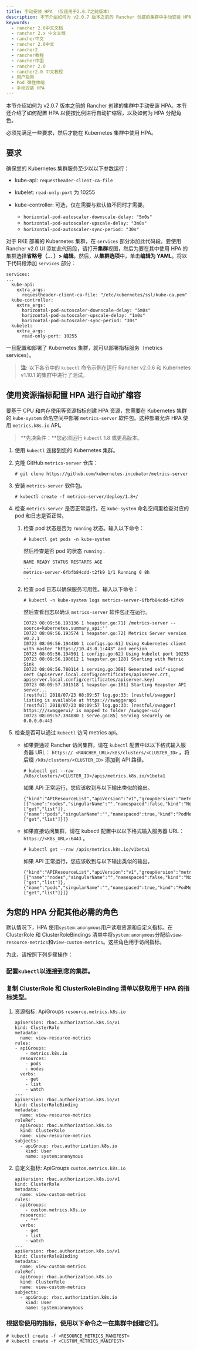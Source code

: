 ```yaml
---
title: 手动安装 HPA （仅适用于2.0.7之前版本）
description: 本节介绍如何为 v2.0.7 版本之前的 Rancher 创建的集群中手动安装 HPA。本节还介绍了如何配置 HPA 以便按比例进行自动扩缩容，以及如何为 HPA 分配角色。必须先满足一些要求，然后才能在 Kubernetes 集群中使用 HPA。
keywords:
  - rancher 2.0中文文档
  - rancher 2.x 中文文档
  - rancher中文
  - rancher 2.0中文
  - rancher2
  - rancher教程
  - rancher中国
  - rancher 2.0
  - rancher2.0 中文教程
  - 用户指南
  - Pod 弹性伸缩
  - 手动安装 HPA
---
```


本节介绍如何为 v2.0.7 版本之前的 Rancher 创建的集群中手动安装 HPA。本节还介绍了如何配置 HPA 以便按比例进行自动扩缩容，以及如何为 HPA 分配角色。

必须先满足一些要求，然后才能在 Kubernetes 集群中使用 HPA。

## 要求

确保您的 Kubernetes 集群服务至少以以下参数运行：

- kube-api: `requestheader-client-ca-file`
- kubelet: `read-only-port` 为 10255
- kube-controller: 可选，仅在需要与默认值不同时才需要。

  - `horizontal-pod-autoscaler-downscale-delay: "5m0s"`
  - `horizontal-pod-autoscaler-upscale-delay: "3m0s"`
  - `horizontal-pod-autoscaler-sync-period: "30s"`

对于 RKE 部署的 Kubernetes 集群，在 `services` 部分添加此代码段。要使用 Rancher v2.0 UI 添加此代码段，请打开**集群**视图，然后为要在其中使用 HPA 的集群选择**省略号（... ）> 编辑**。然后，从**集群选项**中，单击**编辑为 YAML**。将以下代码段添加 `services` 部分：

```
services:
...
  kube-api:
    extra_args:
      requestheader-client-ca-file: "/etc/kubernetes/ssl/kube-ca.pem"
  kube-controller:
    extra_args:
      horizontal-pod-autoscaler-downscale-delay: "5m0s"
      horizontal-pod-autoscaler-upscale-delay: "1m0s"
      horizontal-pod-autoscaler-sync-period: "30s"
  kubelet:
    extra_args:
      read-only-port: 10255
```

一旦配置和部署了 Kubernetes 集群，就可以部署指标服务（metrics services）。

> **注:** 以下各节中的 `kubectl` 命令示例在运行 Rancher v2.0.6 和 Kubernetes v1.10.1 的集群中进行了测试。

## 使用资源指标配置 HPA 进行自动扩缩容

要基于 CPU 和内存使用等资源指标创建 HPA 资源，您需要在 Kubernetes 集群的 `kube-system` 命名空间中部署 `metrics-server` 软件包。这种部署允许 HPA 使用 `metrics.k8s.io` API。

> **先决条件：**您必须运行 `kubectl` 1.8 或更高版本。

1. 使用 `kubectl` 连接到您的 Kubernetes 集群。

1. 克隆 GitHub `metrics-server` 仓库：

   ```
   # git clone https://github.com/kubernetes-incubator/metrics-server
   ```

1. 安装 `metrics-server` 软件包。

   ```
   # kubectl create -f metrics-server/deploy/1.8+/
   ```

1. 检查 `metrics-server` 是否正常运行。在 `kube-system` 命名空间里检查对应的 pod 和日志是否正常。

   1. 检查 pod 状态是否为 `running` 状态。输入以下命令：

      ```
      # kubectl get pods -n kube-system
      ```

      然后检查是否 pod 的状态 `running` .

      ```
      NAME READY STATUS RESTARTS AGE
      ...
      metrics-server-6fbfb84cdd-t2fk9 1/1 Running 0 8h
      ...
      ```

   1. 检查 pod 日志以确保服务可用性。输入以下命令：

      ```
      # kubectl -n kube-system logs metrics-server-6fbfb84cdd-t2fk9
      ```

      然后查看日志以确认 `metrics-server` 软件包正在运行。

      ```
      I0723 08:09:56.193136 1 heapster.go:71] /metrics-server --source=kubernetes.summary_api:''
      I0723 08:09:56.193574 1 heapster.go:72] Metrics Server version v0.2.1
      I0723 08:09:56.194480 1 configs.go:61] Using Kubernetes client with master "https://10.43.0.1:443" and version
      I0723 08:09:56.194501 1 configs.go:62] Using kubelet port 10255
      I0723 08:09:56.198612 1 heapster.go:128] Starting with Metric Sink
      I0723 08:09:56.780114 1 serving.go:308] Generated self-signed cert (apiserver.local.config/certificates/apiserver.crt, apiserver.local.config/certificates/apiserver.key)
      I0723 08:09:57.391518 1 heapster.go:101] Starting Heapster API server...
      [restful] 2018/07/23 08:09:57 log.go:33: [restful/swagger] listing is available at https:///swaggerapi
      [restful] 2018/07/23 08:09:57 log.go:33: [restful/swagger] https:///swaggerui/ is mapped to folder /swagger-ui/
      I0723 08:09:57.394080 1 serve.go:85] Serving securely on 0.0.0.0:443
      ```

1. 检查是否可以通过 `kubectl` 访问 metrics api。

   - 如果要通过 Rancher 访问集群，请在 `kubectl` 配置中以以下格式输入服务器 URL： `https:// <RANCHER_URL>/k8s/clusters/<CLUSTER_ID>` 。将后缀 `/k8s/clusters/<CLUSTER_ID>` 添加到 API 路径。

     ```
     # kubectl get --raw /k8s/clusters/<CLUSTER_ID>/apis/metrics.k8s.io/v1beta1
     ```

     如果 API 正常运行，您应该收到与以下输出类似的输出。

     ```
     {"kind":"APIResourceList","apiVersion":"v1","groupVersion":"metrics.k8s.io/v1beta1","resources":[{"name":"nodes","singularName":"","namespaced":false,"kind":"NodeMetrics","verbs":["get","list"]},{"name":"pods","singularName":"","namespaced":true,"kind":"PodMetrics","verbs":["get","list"]}]}
     ```

   - 如果直接访问集群，请在 kubectl 配置中以以下格式输入服务器 URL： `https://<K8s_URL>:6443` 。

     ```
     # kubectl get --raw /apis/metrics.k8s.io/v1beta1
     ```

     如果 API 正常运行，您应该收到与以下输出类似的输出。

     ```
     {"kind":"APIResourceList","apiVersion":"v1","groupVersion":"metrics.k8s.io/v1beta1","resources":[{"name":"nodes","singularName":"","namespaced":false,"kind":"NodeMetrics","verbs":["get","list"]},{"name":"pods","singularName":"","namespaced":true,"kind":"PodMetrics","verbs":["get","list"]}]}
     ```

## 为您的 HPA 分配其他必需的角色

默认情况下，HPA 使用`system:anonymous`用户读取资源和自定义指标。在 ClusterRole 和 ClusterRoleBindings 清单中将`system:anonymous`分配给`view-resource-metrics`和`view-custom-metrics`。这些角色用于访问指标。

为此，请按照下列步骤操作：

### 配置`kubectl`以连接到您的集群。

### 复制 ClusterRole 和 ClusterRoleBinding 清单以获取用于 HPA 的指标类型。

1.  资源指标: ApiGroups `resource.metrics.k8s.io`

    ```
    apiVersion: rbac.authorization.k8s.io/v1
    kind: ClusterRole
    metadata:
      name: view-resource-metrics
    rules:
    - apiGroups:
        - metrics.k8s.io
      resources:
        - pods
        - nodes
      verbs:
        - get
        - list
        - watch
    ---
    apiVersion: rbac.authorization.k8s.io/v1
    kind: ClusterRoleBinding
    metadata:
      name: view-resource-metrics
    roleRef:
      apiGroup: rbac.authorization.k8s.io
      kind: ClusterRole
      name: view-resource-metrics
    subjects:
      - apiGroup: rbac.authorization.k8s.io
        kind: User
        name: system:anonymous
    ```

1.  自定义指标: ApiGroups `custom.metrics.k8s.io`

    ```
    apiVersion: rbac.authorization.k8s.io/v1
    kind: ClusterRole
    metadata:
      name: view-custom-metrics
    rules:
    - apiGroups:
        - custom.metrics.k8s.io
      resources:
        - "*"
      verbs:
        - get
        - list
        - watch
    ---
    apiVersion: rbac.authorization.k8s.io/v1
    kind: ClusterRoleBinding
    metadata:
      name: view-custom-metrics
    roleRef:
      apiGroup: rbac.authorization.k8s.io
      kind: ClusterRole
      name: view-custom-metrics
    subjects:
      - apiGroup: rbac.authorization.k8s.io
        kind: User
        name: system:anonymous
    ```

### 根据您使用的指标，使用以下命令之一在集群中创建它们。

```
# kubectl create -f <RESOURCE_METRICS_MANIFEST>
# kubectl create -f <CUSTOM_METRICS_MANIFEST>
```
